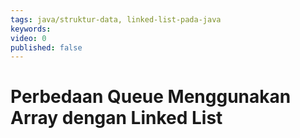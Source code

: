 ```yaml
---
tags: java/struktur-data, linked-list-pada-java
keywords: 
video: 0
published: false
---
```

# Perbedaan Queue Menggunakan Array dengan Linked List

